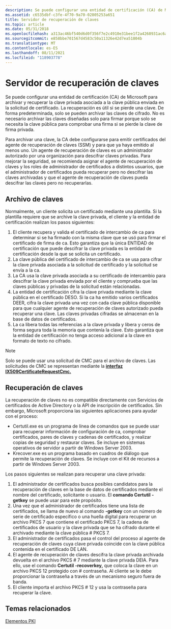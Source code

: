```yaml
---
description: Se puede configurar una entidad de certificación (CA) de Microsoft para archivar y recuperar la clave privada asociada a la clave pública enviada en la solicitud de certificado.
ms.assetid: c6535dbf-c3fe-4f70-9a70-02805253a651
title: Servidor de recuperación de claves
ms.topic: article
ms.date: 05/31/2018
ms.openlocfilehash: a313ac46bf540d6d0f356f7e2c4910e31bee1f2a4268931ac6a942085505b423
ms.sourcegitcommit: e858bbe701567d4583c50a11326e42d7ea51804b
ms.translationtype: MT
ms.contentlocale: es-ES
ms.lasthandoff: 08/11/2021
ms.locfileid: "118903778"
---
```

# <a name="key-recovery-server"></a>Servidor de recuperación de claves

Se puede configurar una entidad de certificación (CA) de Microsoft para archivar y recuperar la clave privada asociada a la clave pública enviada en la solicitud de certificado. La recuperación es útil si se pierde una clave. De forma predeterminada, solo se pueden archivar las claves de cifrado. No es necesario archivar las claves diseñadas solo para firmar porque solo se necesita la clave pública para comprobar una firma si se pierde la clave de firma privada.

Para archivar una clave, la CA debe configurarse para emitir certificados del agente de recuperación de claves (SSM) y para que ya haya emitido al menos uno. Un agente de recuperación de claves es un administrador autorizado por una organización para descifrar claves privadas. Para mejorar la seguridad, se recomienda asignar el agente de recuperación de claves y los roles de administrador de certificados a distintos usuarios, que el administrador de certificados pueda recuperar pero no descifrar las claves archivadas y que el agente de recuperación de claves pueda descifrar las claves pero no recuperarlas.

## <a name="key-archival"></a>Archivo de claves

Normalmente, un cliente solicita un certificado mediante una plantilla. Si la plantilla requiere que se archive la clave privada, el cliente y la entidad de certificación realizan los pasos siguientes:

1.  El cliente recupera y valida el certificado de intercambio de ca para determinar si se ha firmado con la misma clave que se usó para firmar el certificado de firma de ca. Esto garantiza que la única ENTIDAD de certificación que puede descifrar la clave privada es la entidad de certificación desde la que se solicita un certificado.
2.  La clave pública del certificado de intercambio de ca se usa para cifrar la clave privada asociada a la solicitud de certificado y la solicitud se envía a la ca.
3.  La CA usa la clave privada asociada a su certificado de intercambio para descifrar la clave privada enviada por el cliente y comprueba que las claves públicas y privadas de la solicitud están relacionadas.
4.  La entidad de certificación cifra la clave privada mediante la clave pública en el certificado DESO. Si la ca ha emitido varios certificados DEER, cifra la clave privada una vez con cada clave pública disponible para que cualquier agente de recuperación de claves autorizado pueda recuperar una clave. Las claves privadas cifradas se almacenan en la base de datos de certificados.
5.  La ca libera todas las referencias a la clave privada y libera y ceros de forma segura toda la memoria que contenía la clave. Esto garantiza que la entidad de certificación no tenga acceso adicional a la clave en formato de texto no cifrado.

> [!Note]  
> Solo se puede usar una solicitud de CMC para el archivo de claves. Las solicitudes de CMC se representan mediante la [**interfaz IX509CertificateRequestCmc.**](/windows/desktop/api/CertEnroll/nn-certenroll-ix509certificaterequestcmc)

 

## <a name="key-recovery"></a>Recuperación de claves

La recuperación de claves no es compatible directamente con Servicios de certificados de Active Directory o la API de inscripción de certificados. Sin embargo, Microsoft proporciona las siguientes aplicaciones para ayudar con el proceso:

-   Certutil.exe es un programa de línea de comandos que se puede usar para recuperar información de configuración de ca, comprobar certificados, pares de claves y cadenas de certificados, y realizar copias de seguridad y restaurar claves. Se incluye en sistemas operativos de servidor a partir de Windows Server 2003.
-   Krecover.exe es un programa basado en cuadros de diálogo que permite la recuperación de claves. Se incluye con el Kit de recursos a partir de Windows Server 2003.

Los pasos siguientes se realizan para recuperar una clave privada:

1.  El administrador de certificados busca posibles candidatos para la recuperación de claves en la base de datos de certificados mediante el nombre del certificado, solicitante o usuario. El **comando Certutil** **-getkey** se puede usar para este propósito.
2.  Una vez que el administrador de certificados tiene una lista de certificados, se llama de nuevo al comando **-getkey** con un número de serie de certificado específico o una huella digital para recuperar un archivo PKCS 7 que contiene el certificado PKCS 7, la cadena de certificados de usuario y la clave privada que se ha cifrado durante el archivado mediante la clave pública \# PKCS 7.
3.  El administrador de certificados pasa el control del proceso al agente de recuperación de claves cuya clave privada coincide con la clave pública contenida en el certificado DE LAN.
4.  El agente de recuperación de claves descifra la clave privada archivada devuelta en el archivo PKCS \# 7 mediante la clave privada DEIA. Para ello, use el comando **Certutil** **-recoverkey,** que coloca la clave en un archivo PKCS 12 protegido con \# contraseña. Al cliente se le debe proporcionar la contraseña a través de un mecanismo seguro fuera de banda.
5.  El cliente importa el archivo PKCS \# 12 y usa la contraseña para recuperar la clave.

## <a name="related-topics"></a>Temas relacionados

<dl> <dt>

[Elementos PKI](about-pki-components.md)
</dt> </dl>

 

 




